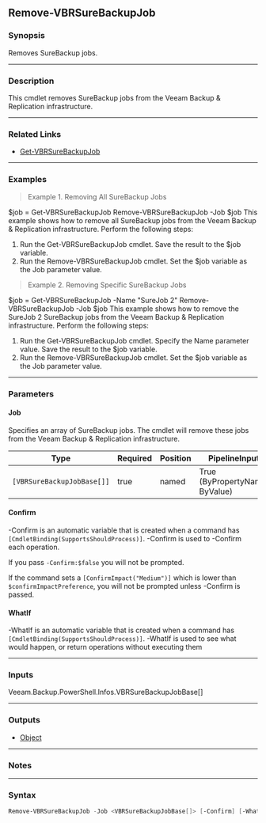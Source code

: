 Remove-VBRSureBackupJob
-----------------------

### Synopsis
Removes SureBackup jobs.

---

### Description

This cmdlet removes SureBackup jobs from the Veeam Backup & Replication infrastructure.

---

### Related Links
* [Get-VBRSureBackupJob](Get-VBRSureBackupJob)

---

### Examples
> Example 1. Removing All SureBackup Jobs

$job = Get-VBRSureBackupJob
Remove-VBRSureBackupJob -Job $job
This example shows how to remove all SureBackup jobs from the Veeam Backup & Replication infrastructure.
Perform the following steps:
1. Run the Get-VBRSureBackupJob cmdlet. Save the result to the $job variable.
2. Run the Remove-VBRSureBackupJob cmdlet. Set the $job variable as the Job parameter value.
> Example 2. Removing Specific SureBackup Jobs

$job = Get-VBRSureBackupJob -Name "SureJob 2"
Remove-VBRSureBackupJob -Job $job
This example shows how to remove the SureJob 2 SureBackup jobs from the Veeam Backup & Replication infrastructure.
Perform the following steps:
1. Run the Get-VBRSureBackupJob cmdlet. Specify the Name parameter value. Save the result to the $job variable.
2. Run the Remove-VBRSureBackupJob cmdlet. Set the $job variable as the Job parameter value.

---

### Parameters
#### **Job**
Specifies an array of SureBackup jobs. The cmdlet will remove these jobs from the Veeam Backup & Replication infrastructure.

|Type                      |Required|Position|PipelineInput                 |
|--------------------------|--------|--------|------------------------------|
|`[VBRSureBackupJobBase[]]`|true    |named   |True (ByPropertyName, ByValue)|

#### **Confirm**
-Confirm is an automatic variable that is created when a command has ```[CmdletBinding(SupportsShouldProcess)]```.
-Confirm is used to -Confirm each operation.

If you pass ```-Confirm:$false``` you will not be prompted.

If the command sets a ```[ConfirmImpact("Medium")]``` which is lower than ```$confirmImpactPreference```, you will not be prompted unless -Confirm is passed.

#### **WhatIf**
-WhatIf is an automatic variable that is created when a command has ```[CmdletBinding(SupportsShouldProcess)]```.
-WhatIf is used to see what would happen, or return operations without executing them

---

### Inputs
Veeam.Backup.PowerShell.Infos.VBRSureBackupJobBase[]

---

### Outputs
* [Object](https://learn.microsoft.com/en-us/dotnet/api/System.Object)

---

### Notes

---

### Syntax
```PowerShell
Remove-VBRSureBackupJob -Job <VBRSureBackupJobBase[]> [-Confirm] [-WhatIf] [<CommonParameters>]
```
